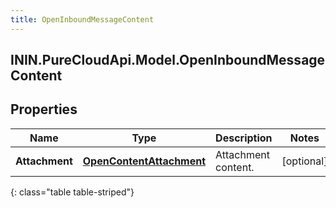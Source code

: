 ```yaml
---
title: OpenInboundMessageContent
---
```

## ININ.PureCloudApi.Model.OpenInboundMessageContent

## Properties

|Name | Type | Description | Notes|
|------------ | ------------- | ------------- | -------------|
| **Attachment** | [**OpenContentAttachment**](OpenContentAttachment.html) | Attachment content. | [optional] |
{: class="table table-striped"}


